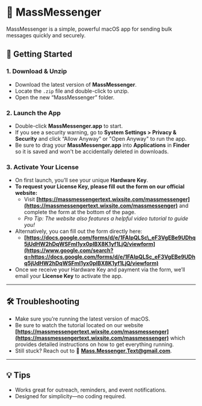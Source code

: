 # 💬 MassMessenger

MassMessenger is a simple, powerful macOS app for sending bulk messages quickly and securely.

## 🚀 Getting Started

### 1\. Download & Unzip

  - Download the latest version of **MassMessenger**.
  - Locate the `.zip` file and double-click to unzip.
  - Open the new “MassMessenger” folder.

### 2\. Launch the App

  - Double-click **MassMessenger.app** to start.
  - If you see a security warning, go to **System Settings \> Privacy & Security** and click “Allow Anyway” or "Open Anyway" to run the app.
  - Be sure to drag your **MassMessenger.app** into **Applications** in **Finder** so it is saved and won't be accidentally deleted in downloads.

### 3\. Activate Your License

  - On first launch, you’ll see your unique **Hardware Key**.
  - **To request your License Key, please fill out the form on our official website:**
      - Visit **[https://massmessengertext.wixsite.com/massmessenger](https://massmessengertext.wixsite.com/massmessenger)** and complete the form at the bottom of the page.
      - *Pro Tip: The website also features a helpful video tutorial to guide you\!*
  - Alternatively, you can fill out the form directly here:
      - **[https://docs.google.com/forms/d/e/1FAIpQLSc\_eF3VgEBe9UDhq5jUdHW2hDqWSFmI1yx0pIBX8K1yf1LjQ/viewform](https://www.google.com/search?q=https://docs.google.com/forms/d/e/1FAIpQLSc_eF3VgEBe9UDhq5jUdHW2hDqWSFmI1yx0pIBX8K1yf1LjQ/viewform)**
  - Once we receive your Hardware Key and payment via the form, we’ll email your **License Key** to activate the app.

-----

## 🛠 Troubleshooting

  - Make sure you’re running the latest version of macOS.
  - Be sure to watch the tutorial located on our website **[https://massmessengertext.wixsite.com/massmessenger](https://massmessengertext.wixsite.com/massmessenger)** which provides detailed instructions on how to get everything running.
  - Still stuck? Reach out to 📨 **Mass.Messenger.Text@gmail.com**.

-----

## 💡 Tips

  - Works great for outreach, reminders, and event notifications.
  - Designed for simplicity—no coding required.
